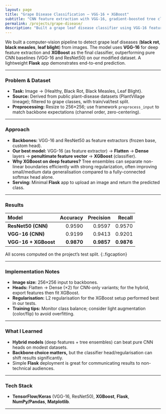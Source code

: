 ```yaml
---
layout: page
title: "Grape Disease Classification — VGG-16 + XGBoost"
subtitle: "CNN feature extraction with VGG-16, gradient-boosted tree classifier, and a Flask demo"
permalink: /projects/grape-disease/
description: "Built a grape leaf disease classifier using VGG-16 feature extraction and XGBoost classification; compared against pure CNN baselines (VGG-16, ResNet50) and deployed a simple Flask web app."
---
```


We built a computer-vision pipeline to detect grape leaf diseases (**black rot**, **black measles**, **leaf blight**) from images. The model uses **VGG-16** for deep feature extraction and **XGBoost** as the final classifier, outperforming pure CNN baselines (VGG-16 and ResNet50) on our modified dataset. A lightweight **Flask** app demonstrates end-to-end prediction.

---

### Problem & Dataset
- **Task:** Image → {Healthy, Black Rot, Black Measles, Leaf Blight}.  
- **Source:** Derived from public plant-disease datasets (PlantVillage lineage); filtered to grape classes, with train/val/test split.  
- **Preprocessing:** Resize to 256×256; use framework `preprocess_input` to match backbone expectations (channel order, zero-centering).

---

### Approach
- **Backbones:** VGG-16 and ResNet50 as feature extractors (frozen base, custom head).  
- **Our best model:** VGG-16 (as feature extractor) → **Flatten** → **Dense** layers → **penultimate feature vector** → **XGBoost** (classifier).  
- **Why XGBoost on deep features?** Tree ensembles can separate non-linear boundaries efficiently with strong regularization, often improving small/medium data generalisation compared to a fully-connected softmax head alone.  
- **Serving:** Minimal **Flask** app to upload an image and return the predicted class.

---

### Results

| Model                 | Accuracy | Precision | Recall |
|:----------------------|---------:|----------:|------:|
| **ResNet50 (CNN)**    | 0.9590   | 0.9597    | 0.9570 |
| **VGG-16 (CNN)**      | 0.9199   | 0.9413    | 0.9201 |
| **VGG-16 + XGBoost**  | **0.9870** | **0.9857** | **0.9876** |

All scores computed on the project’s test split.
{:.figcaption}

---
### Implementation Notes
- **Image size:** 256×256 input to backbones.  
- **Heads:** Flatten → Dense (×2) for CNN-only variants; for the hybrid, export features then fit XGBoost.  
- **Regularisation:** L2 regularisation for the XGBoost setup performed best in our tests.  
- **Training tips:** Monitor class balance; consider light augmentation (color/flip) to avoid overfitting.

---

### What I Learned
- **Hybrid models** (deep features + tree ensembles) can beat pure CNN heads on modest datasets.  
- **Backbone choice matters,** but the classifier head/regularisation can shift results significantly.  
- Simple **Flask** deployment is great for communicating results to non-technical audiences.

---

### Tech Stack
- **TensorFlow/Keras** (VGG-16, ResNet50), **XGBoost**, **Flask**, **NumPy/Pandas**, **Matplotlib**.

---